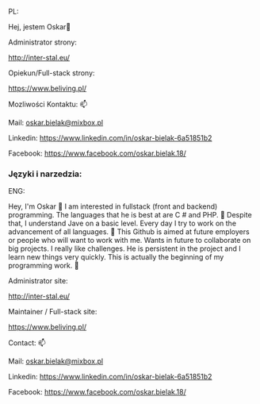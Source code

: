 PL:

Hej, jestem Oskar👋

Administrator strony: 

http://inter-stal.eu/

Opiekun/Full-stack strony:

https://www.beliving.pl/

Mozliwości Kontaktu: 📫

Mail: oskar.bielak@mixbox.pl

Linkedin: https://www.linkedin.com/in/oskar-bielak-6a51851b2

Facebook: https://www.facebook.com/oskar.bielak.18/
### Języki i narzedzia:
ENG:

Hey, I'm Oskar 👋
I am interested in fullstack (front and backend) programming. The languages that he is best at are C # and PHP. 👀
Despite that, I understand Jave on a basic level. Every day I try to work on the advancement of all languages. 🌱
This Github is aimed at future employers or people who will want to work with me. Wants in future to collaborate on big projects.
I really like challenges. He is persistent in the project and I learn new things very quickly. 
This is actually the beginning of my programming work. 💪

Administrator site:

http://inter-stal.eu/

Maintainer / Full-stack site:

https://www.beliving.pl/

Contact: 📫

Mail: oskar.bielak@mixbox.pl

Linkedin: https://www.linkedin.com/in/oskar-bielak-6a51851b2

Facebook: https://www.facebook.com/oskar.bielak.18/
